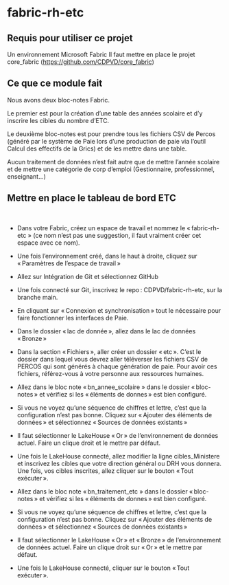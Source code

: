 # fabric-rh-etc
## Requis pour utiliser ce projet

Un environnement Microsoft Fabric
Il faut mettre en place le projet core_fabric (https://github.com/CDPVD/core_fabric)




## Ce que ce module fait

 

Nous avons deux bloc-notes Fabric.

Le premier est pour la création d’une table des années scolaire et d’y inscrire les cibles du nombre d’ETC.

Le deuxième bloc-notes est pour prendre tous les fichiers CSV de Percos (généré par le système de Paie lors d’une production de paie via l’outil Calcul des effectifs de la Grics) et de les mettre dans une table. 

Aucun traitement de données n’est fait autre que de mettre l’année scolaire et de mettre une catégorie de corp d’emploi (Gestionnaire, professionnel, enseignant…)




## Mettre en place le tableau de bord ETC 
 
- Dans votre Fabric, créez un espace de travail et nommez le « fabric-rh-etc » (ce nom n’est pas une suggestion, il faut vraiment créer cet espace avec ce nom). 
 
 
- Une fois l’environnement créé, dans le haut à droite, cliquez sur « Paramètres de l’espace de travail » 
 
- Allez sur Intégration de Git et sélectionnez GitHub 
 
- Une fois connecté sur Git, inscrivez le repo : CDPVD/fabric-rh-etc, sur la branche main. 
 
- En cliquant sur « Connexion et synchronisation » tout le nécessaire pour faire fonctionner les interfaces de Paie. 
 
- Dans le dossier « lac de donnée », allez dans le lac de données « Bronze » 
 
- Dans la section « Fichiers », aller créer un dossier « etc ». C’est le dossier dans lequel vous devrez aller téléverser les fichiers CSV de PERCOS qui sont générés à chaque génération de paie. Pour avoir ces fichiers, référez-vous à votre personne aux ressources humaines. 
 
- Allez dans le bloc note « bn_annee_scolaire » dans le dossier « bloc-notes » et vérifiez si les « éléments de donnes » est bien configuré. 

- Si vous ne voyez qu’une séquence de chiffres et lettre, c’est que la configuration n’est pas bonne. Cliquez sur « Ajouter des éléments de données » et sélectionnez « Sources de données existants » 
 
- Il faut sélectionner le LakeHouse « Or » de l’environnement de données actuel. Faire un clique droit et le mettre par défaut. 
 
- Une fois le LakeHouse connecté, allez modifier la ligne cibles_Ministere et inscrivez les cibles que votre direction général ou DRH vous donnera. Une fois, vos cibles inscrites, allez cliquer sur le bouton « Tout exécuter ». 
 
- Allez dans le bloc note « bn_traitement_etc » dans le dossier « bloc-notes » et vérifiez si les « éléments de donnes » est bien configuré. 
 
- Si vous ne voyez qu’une séquence de chiffres et lettre, c’est que la configuration n’est pas bonne. Cliquez sur « Ajouter des éléments de données » et sélectionnez « Sources de données existants » 
 
- Il faut sélectionner le LakeHouse « Or » et « Bronze » de l’environnement de données actuel. Faire un clique droit sur « Or » et le mettre par défaut. 
 
- Une fois le LakeHouse connecté, cliquer sur le bouton « Tout exécuter ». 
 
 
 
